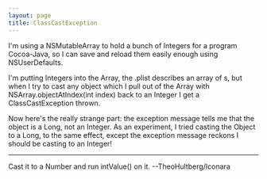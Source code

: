 ```yaml
---
layout: page
title: ClassCastException
---
```


I'm using a NSMutableArray to hold a bunch of Integers for a program Cocoa-Java, so I can save and reload them easily enough using NSUserDefaults.

I'm putting Integers into the Array, the .plist describes an array of <integer>s, but when I try to cast any object which I pull out of the Array with NSArray.objectAtIndex(int index) back to an Integer I get a ClassCastException thrown.

Now here's the really strange part: the exception message tells me that the object is a Long, not an Integer. As an experiment, I tried casting the Object to a Long, to the same effect, except the exception message reckons I should be casting to an Integer!

----

Cast it to a     Number and run     intValue() on it. --TheoHultberg/Iconara

